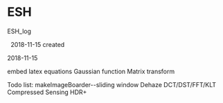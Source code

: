 ESH
===

ESH_log

 
2018-11-15 created

2018-11-15

embed latex equations
Gaussian function
Matrix transform





Todo list:
makeImageBoarder--sliding window
Dehaze
DCT/DST/FFT/KLT
Compressed Sensing
HDR+
